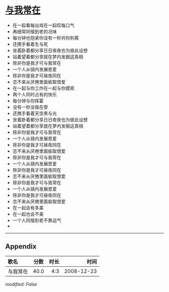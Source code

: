 # [与我常在](https://music.163.com/song?id=30569025)

* 在一起看每出戏在一起叹每口气
* 再细常同偕到老的况味
* 每分钟也抱紧你没有一秒共你别离
* 还携手看着生与死
* 坐着卧着都分享日日夜夜也为彼此设想
* 站着望着都分享就在梦内发掘这真相
* 除非你是我才可与我常在
* 一个人从镜内发展恩爱
* 除非你是我才可昼夜同在
* 恋不来从厌倦里面偷取恨爱
* 在一起与你工作在一起与你摸索
* 两个人同时占有的快乐
* 每分钟与你挥霍
* 没有一秒没我在旁
* 还携手看着天空黑与光
* 坐着卧着都分享日日夜夜也为彼此设想
* 站着望着都分享就在梦内发掘这真相
* 除非你是我才可与我常在
* 一个人从镜内发展恩爱
* 除非你是我才可昼夜同在
* 恋不来从厌倦里面偷取恨爱
* 除非你是我才可与我常在
* 一个人从镜内发展恩爱
* 除非你是我才可昼夜同在
* 恋不来从厌倦里面偷取恨爱
* 除非你是我才可与我常在
* 一个人从镜内发展恩爱
* 除非你是我才可昼夜同在
* 恋不来从厌倦里面偷取恨爱
* 在一起会有多美
* 在一起也会不美
* 一个人同偕到老不靠运气
* 


---

## Appendix

|歌名|分数|时长|时间|
|:---|:---:|---:|---:|
|与我常在|40.0|4:3|2008-12-23

*modified: False*